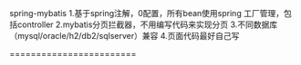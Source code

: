 spring-mybatis
1.基于spring注解，0配置，所有bean使用spring 工厂管理，包括controller
2.mybatis分页拦截器，不用编写代码来实现分页
3.不同数据库（mysql/oracle/h2/db2/sqlserver）兼容
4.页面代码最好自己写

========================
